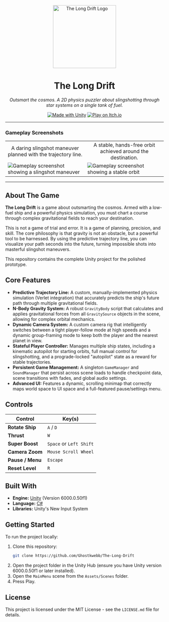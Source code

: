 <div align="center">
  <img src="https://github.com/user-attachments/assets/cbd12245-ecac-4b02-b4b9-5f1d67396927" alt="The Long Drift Logo" width="200"/>
  <h1>The Long Drift</h1>
  <p>
    <em>Outsmart the cosmos. A 2D physics puzzler about slingshotting through star systems on a single tank of fuel.</em>
  </p>
  <p>
    <a href="https://unity.com/"><img src="https://img.shields.io/badge/Made%20with-Unity-57b9d3.svg?style=for-the-badge&logo=unity" alt="Made with Unity"></a>
    <a href="https://ghostkwebb.itch.io/the-long-drift"><img src="https://img.shields.io/badge/Play%20on-itch.io-fa5c5c.svg?style=for-the-badge&logo=itchdotio" alt="Play on Itch.io"></a>
  </p>
</div>

---

### Gameplay Screenshots

<table>
  <tr>
    <td align="center">A daring slingshot maneuver planned with the trajectory line.</td>
    <td align="center">A stable, hands-free orbit achieved around the destination.</td>
  </tr>
  <tr>
    <td><img src="https://github.com/user-attachments/assets/79058fdb-be38-472e-accf-a230251955e9" alt="Gameplay screenshot showing a slingshot maneuver"></td>
    <td><img src="https://github.com/user-attachments/assets/19ffd28e-f111-4bff-8b53-a3a160ffd13f" alt="Gameplay screenshot showing a stable orbit"></td>
  </tr>
</table>

---

## About The Game

**The Long Drift** is a game about outsmarting the cosmos. Armed with a low-fuel ship and a powerful physics simulation, you must chart a course through complex gravitational fields to reach your destination.

This is not a game of trial and error. It is a game of planning, precision, and skill. The core philosophy is that gravity is not an obstacle, but a powerful tool to be harnessed. By using the predictive trajectory line, you can visualize your path seconds into the future, turning impossible shots into masterful slingshot maneuvers.

This repository contains the complete Unity project for the polished prototype.

## Core Features

*   **Predictive Trajectory Line:** A custom, manually-implemented physics simulation (Verlet integration) that accurately predicts the ship's future path through multiple gravitational fields.
*   **N-Body Gravity System:** A robust `GravityBody` script that calculates and applies gravitational forces from all `GravitySource` objects in the scene, allowing for complex orbital mechanics.
*   **Dynamic Camera System:** A custom camera rig that intelligently switches between a tight player-follow mode at high speeds and a dynamic group-framing mode to keep both the player and the nearest planet in view.
*   **Stateful Player Controller:** Manages multiple ship states, including a kinematic autopilot for starting orbits, full manual control for slingshotting, and a prograde-locked "autopilot" state as a reward for stable trajectories.
*   **Persistent Game Management:** A singleton `GameManager` and `SoundManager` that persist across scene loads to handle checkpoint data, scene transitions with fades, and global audio settings.
*   **Advanced UI:** Features a dynamic, scrolling minimap that correctly maps world space to UI space and a full-featured pause/settings menu.

## Controls

| Control             | Key(s)                  |
| ------------------- | ----------------------- |
| **Rotate Ship**     | `A` / `D`               |
| **Thrust**          | `W`                     |
| **Super Boost**     | `Space` or `Left Shift` |
| **Camera Zoom**     | `Mouse Scroll Wheel`    |
| **Pause / Menu**    | `Escape`                |
| **Reset Level**     | `R`                     |

## Built With

*   **Engine:** [Unity](https://unity.com/) (Version 6000.0.50f1)
*   **Language:** [C#](https://docs.microsoft.com/en-us/dotnet/csharp/)
*   **Libraries:** Unity's New Input System

## Getting Started

To run the project locally:

1.  Clone this repository:
    ```sh
    git clone https://github.com/Ghostkwebb/The-Long-Drift
    ```
2.  Open the project folder in the Unity Hub (ensure you have Unity version 6000.0.50f1 or later installed).
3.  Open the `MainMenu` scene from the `Assets/Scenes` folder.
4.  Press Play.

## License

This project is licensed under the MIT License - see the `LICENSE.md` file for details.
